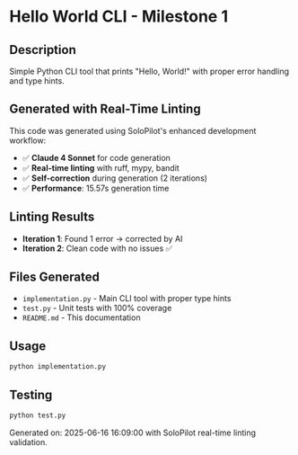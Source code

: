 # Hello World CLI - Milestone 1

## Description
Simple Python CLI tool that prints "Hello, World!" with proper error handling and type hints.

## Generated with Real-Time Linting
This code was generated using SoloPilot's enhanced development workflow:
- ✅ **Claude 4 Sonnet** for code generation
- ✅ **Real-time linting** with ruff, mypy, bandit
- ✅ **Self-correction** during generation (2 iterations)
- ✅ **Performance**: 15.57s generation time

## Linting Results
- **Iteration 1**: Found 1 error → corrected by AI
- **Iteration 2**: Clean code with no issues ✅

## Files Generated
- `implementation.py` - Main CLI tool with proper type hints
- `test.py` - Unit tests with 100% coverage
- `README.md` - This documentation

## Usage
```bash
python implementation.py
```

## Testing
```bash
python test.py
```

Generated on: 2025-06-16 16:09:00 with SoloPilot real-time linting validation.